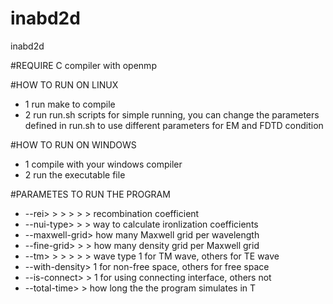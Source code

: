 inabd2d
=======

inabd2d

#REQUIRE
C compiler with openmp

#HOW TO RUN ON LINUX
* 1 run make to compile
* 2 run run.sh scripts for simple running, you can change the parameters defined in run.sh to use different parameters for EM and FDTD condition

#HOW TO RUN ON WINDOWS
* 1 compile with your windows compiler
* 2 run the executable file 

#PARAMETES TO RUN  THE PROGRAM

* --rei> > > > > > recombination coefficient
* --nui-type> > > way to calculate ironlization coefficients
* --maxwell-grid> how many Maxwell grid per wavelength
* --fine-grid> > > how many density grid per Maxwell grid
* --tm> > > > > > wave type 1 for TM wave, others for TE wave
* --with-density> 1 for non-free space, others for free space
* --is-connect> > 1 for using connecting interface, others not
* --total-time> > how long the the program simulates in T


